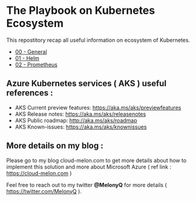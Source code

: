 # The Playbook on Kubernetes Ecosystem 

This repostitory recap all useful information on ecosystem of Kubernetes. 

- [00 - General](https://github.com/cloudmelon/melonkube/blob/master/00%20-%20Shortcuts.md)
- [01 - Helm](https://github.com/cloudmelon/melonkube/blob/master/01%20-%20Pod%20design.md)
- [02 - Prometheus](https://github.com/cloudmelon/melonkube/blob/master/01%20-%20Pod%20design.md)

## Azure Kubernetes services ( AKS ) useful references : 

- AKS Current preview features: https://aka.ms/aks/previewfeatures
- AKS Release notes: https://aka.ms/aks/releasenotes
- AKS Public roadmap: http://aka.ms/aks/roadmap
- AKS Known-issues: https://aka.ms/aks/knownissues


## More details on my blog : 

Please go to my blog cloud-melon.com to get more details about how to implement this solution and more about Microsoft Azure ( ref link : https://cloud-melon.com )

Feel free to reach out to my twitter **@MelonyQ** for more details ( https://twitter.com/MelonyQ ). 
